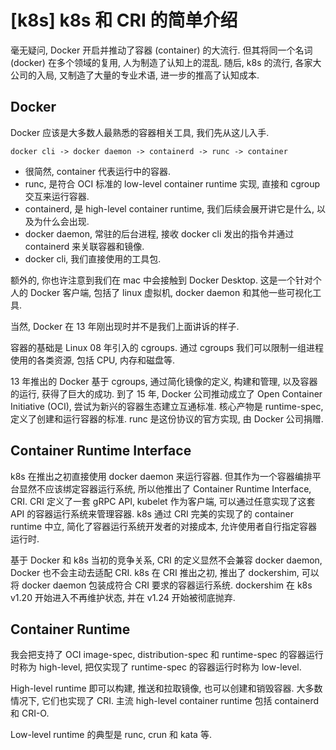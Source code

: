 # [k8s] k8s 和 CRI 的简单介绍

毫无疑问, Docker 开启并推动了容器 (container) 的大流行.
但其将同一个名词 (docker) 在多个领域的复用, 人为制造了认知上的混乱.
随后, k8s 的流行, 各家大公司的入局, 又制造了大量的专业术语, 进一步的推高了认知成本.

## Docker
Docker 应该是大多数人最熟悉的容器相关工具, 我们先从这儿入手.

``docker cli -> docker daemon -> containerd -> runc -> container``

- 很简然, container 代表运行中的容器.
- runc, 是符合 OCI 标准的 low-level container runtime 实现, 直接和 cgroup 交互来运行容器.
- containerd, 是 high-level container runtime, 我们后续会展开讲它是什么, 以及为什么会出现.
- docker daemon, 常驻的后台进程, 接收 docker cli 发出的指令并通过 containerd 来关联容器和镜像.
- docker cli, 我们直接使用的工具包.

额外的, 你也许注意到我们在 mac 中会接触到 Docker Desktop.
这是一个针对个人的 Docker 客户端, 包括了 linux 虚拟机, docker daemon 和其他一些可视化工具.

当然, Docker 在 13 年刚出现时并不是我们上面讲诉的样子.

容器的基础是 Linux 08 年引入的 cgroups.
通过 cgroups 我们可以限制一组进程使用的各类资源, 包括 CPU, 内存和磁盘等.

13 年推出的 Docker 基于 cgroups, 通过简化镜像的定义, 构建和管理, 以及容器的运行, 获得了巨大的成功.
到了 15 年, Docker 公司推动成立了 Open Container Initiative (OCI),
尝试为新兴的容器生态建立互通标准. 核心产物是 runtime-spec, 定义了创建和运行容器的标准.
runc 是这份协议的官方实现, 由 Docker 公司捐赠.

## Container Runtime Interface
k8s 在推出之初直接使用 docker daemon 来运行容器.
但其作为一个容器编排平台显然不应该绑定容器运行系统, 所以他推出了 Container Runtime Interface, CRI.
CRI 定义了一套 gRPC API, kubelet 作为客户端, 可以通过任意实现了这套 API 的容器运行系统来管理容器.
k8s 通过 CRI 完美的实现了的 container runtime 中立, 简化了容器运行系统开发者的对接成本, 允许使用者自行指定容器运行时.

基于 Docker 和 k8s 当初的竞争关系, CRI 的定义显然不会兼容 docker daemon, Docker 也不会主动去适配 CRI.
k8s 在 CRI 推出之初, 推出了 dockershim, 可以将 docker daemon 包装成符合 CRI 要求的容器运行系统.
dockershim 在 k8s v1.20 开始进入不再维护状态, 并在 v1.24 开始被彻底抛弃.

## Container Runtime
我会把支持了 OCI image-spec, distribution-spec 和 runtime-spec 的容器运行时称为 high-level,
把仅实现了 runtime-spec 的容器运行时称为 low-level.

High-level runtime 即可以构建, 推送和拉取镜像, 也可以创建和销毁容器.
大多数情况下, 它们也实现了 CRI.
主流 high-level container runtime 包括 containerd 和 CRI-O.

Low-level runtime 的典型是 runc, crun 和 kata 等.
